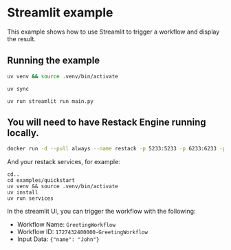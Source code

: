 # Streamlit example

This example shows how to use Streamlit to trigger a workflow and display the result.

## Running the example

```bash
uv venv && source .venv/bin/activate
```

```bash
uv sync
```

```
uv run streamlit run main.py
```

## You will need to have Restack Engine running locally.

```bash
docker run -d --pull always --name restack -p 5233:5233 -p 6233:6233 -p 7233:7233 ghcr.io/restackio/restack:main
```

And your restack services, for example:

```
cd..
cd examples/quickstart
uv venv && source .venv/bin/activate
uv install
uv run services
```

In the streamlit UI, you can trigger the workflow with the following:

- Workflow Name: `GreetingWorkflow`
- Workflow ID: `1727432400000-GreetingWorkflow`
- Input Data: `{"name": "John"}`
